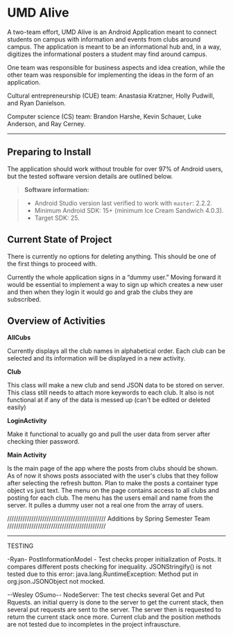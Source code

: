 UMD Alive
=========

A two-team effort, UMD Alive is an Android Application meant to connect students on campus with information and events from clubs around campus. The application is meant to be an informational hub and, in a way, digitizes the informational posters a student may find around campus.

One team was responsible for business aspects and idea creation, while the other team was responsible for implementing the ideas in the form of an application.

Cultural entrepreneurship (CUE) team: Anastasia Kratzner, Holly Pudwill, and Ryan Danielson.

Computer science (CS) team: Brandon Harshe, Kevin Schauer, Luke Anderson, and Ray Cerney.

----------

Preparing to Install
-------------
The application should work without trouble for over 97% of Android users, but the tested software version details are outlined below.

> **Software information:**

> - Android Studio version last verified to work with `master`: 2.2.2.
> - Minimum Android SDK: 15+ (minimum Ice Cream Sandwich 4.0.3).
> - Target SDK: 25.

Current State of Project
-------------

There is currently no options for deleting anything. This should be one of the first things to proceed with.

Currently the whole application signs in a “dummy user.” Moving forward it would be essential to implement a way to sign up which creates a new user and then when they login it would go and grab the clubs they are subscribed.

Overview of Activities
-------------

**AllCubs**

Currently displays all the club names in alphabetical order. Each club can be selected and its information will be displayed in a new activity.


**Club**

This class will make a new club and send JSON data to be stored on server. This class still needs to attach more keywords to each club. It also is not functional at if any of the data is messed up (can't be edited or deleted easily)


**LoginActivity**

Make it functional to acually go and pull the user data from server after checking thier password. 


**Main Activity**

Is the main page of the app where the posts from clubs should be shown. As of now it shows posts associated with the user's clubs that they follow after selecting the refresh button. Plan to make the posts a container type object vs just text. The menu on the page contains access to all clubs and posting for each club. The menu has the users email and name from the server. It pulles a dummy user not a real one from the array of users.



/////////////////////////////////////////////
Additions by Spring Semester Team
/////////////////////////////////////////////

************************************************************************************************************
TESTING

-Ryan-
PostInformationModel - Test checks proper initialization of Posts. It compares different posts checking for inequality.
    JSONStringify() is not tested due to this error: java.lang.RuntimeException: Method put in org.json.JSONObject not mocked.




--Wesley OSumo--
NodeServer: The test checks several Get and Put Rquests. an initial querry is done to the server to get the current stack, then several put requests are sent to the server. The server then is requested to return the current stack once more.  Current club and the position methods are not tested due to incompletes in the project infrauscture. 

